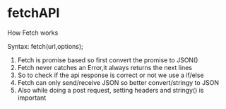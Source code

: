 # fetchAPI
How Fetch works

Syntax:   fetch(url,options);
1. Fetch is promise based so first convert the promise to JSON()
2. Fetch never catches an Error,it always returns the next lines
3. So to check if the api response is correct or not we use a if/else
4. Fetch can only send/receive JSON so better convert/stringy to JSON
5. Also while doing a post request, setting headers and stringy() is important
